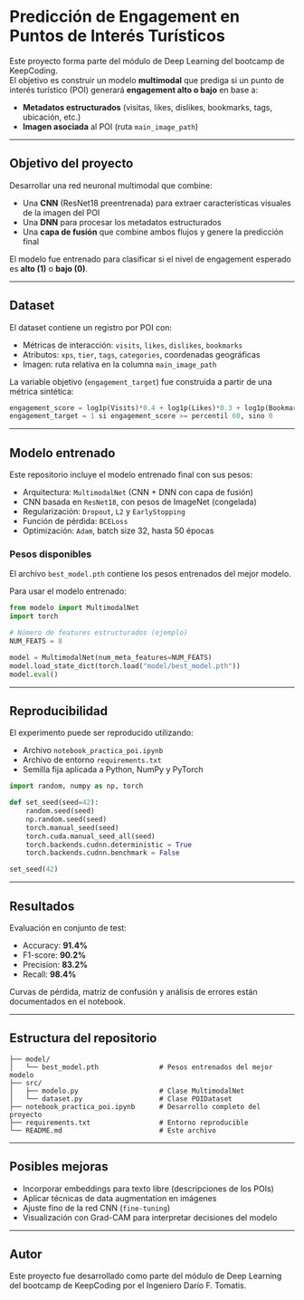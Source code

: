 # Predicción de Engagement en Puntos de Interés Turísticos

Este proyecto forma parte del módulo de Deep Learning del bootcamp de KeepCoding.  
El objetivo es construir un modelo **multimodal** que prediga si un punto de interés turístico (POI) generará **engagement alto o bajo** en base a:

- **Metadatos estructurados** (visitas, likes, dislikes, bookmarks, tags, ubicación, etc.)
- **Imagen asociada** al POI (ruta `main_image_path`)

---

## Objetivo del proyecto

Desarrollar una red neuronal multimodal que combine:

- Una **CNN** (ResNet18 preentrenada) para extraer características visuales de la imagen del POI
- Una **DNN** para procesar los metadatos estructurados
- Una **capa de fusión** que combine ambos flujos y genere la predicción final

El modelo fue entrenado para clasificar si el nivel de engagement esperado es **alto (1)** o **bajo (0)**.

---

## Dataset

El dataset contiene un registro por POI con:

- Métricas de interacción: `visits`, `likes`, `dislikes`, `bookmarks`
- Atributos: `xps`, `tier`, `tags`, `categories`, coordenadas geográficas
- Imagen: ruta relativa en la columna `main_image_path`

La variable objetivo (`engagement_target`) fue construida a partir de una métrica sintética:

```python
engagement_score = log1p(Visits)*0.4 + log1p(Likes)*0.3 + log1p(Bookmarks)*0.3 - log1p(Dislikes)*0.4
engagement_target = 1 si engagement_score >= percentil 60, sino 0
```

---

## Modelo entrenado

Este repositorio incluye el modelo entrenado final con sus pesos:

- Arquitectura: `MultimodalNet` (CNN + DNN con capa de fusión)
- CNN basada en `ResNet18`, con pesos de ImageNet (congelada)
- Regularización: `Dropout`, `L2` y `EarlyStopping`
- Función de pérdida: `BCELoss`
- Optimización: `Adam`, batch size 32, hasta 50 épocas

### Pesos disponibles

El archivo `best_model.pth` contiene los pesos entrenados del mejor modelo.

Para usar el modelo entrenado:

```python
from modelo import MultimodalNet
import torch

# Número de features estructurados (ejemplo)
NUM_FEATS = 8  

model = MultimodalNet(num_meta_features=NUM_FEATS)
model.load_state_dict(torch.load("model/best_model.pth"))
model.eval()
```

---

## Reproducibilidad

El experimento puede ser reproducido utilizando:

- Archivo `notebook_practica_poi.ipynb`  
- Archivo de entorno `requirements.txt`  
- Semilla fija aplicada a Python, NumPy y PyTorch

```python
import random, numpy as np, torch

def set_seed(seed=42):
    random.seed(seed)
    np.random.seed(seed)
    torch.manual_seed(seed)
    torch.cuda.manual_seed_all(seed)
    torch.backends.cudnn.deterministic = True
    torch.backends.cudnn.benchmark = False

set_seed(42)
```

---

## Resultados

Evaluación en conjunto de test:

- Accuracy: **91.4%**
- F1-score: **90.2%**
- Precision: **83.2%**
- Recall: **98.4%**

Curvas de pérdida, matriz de confusión y análisis de errores están documentados en el notebook.

---

## Estructura del repositorio

```
├── model/
│   └── best_model.pth               # Pesos entrenados del mejor modelo
├── src/
│   ├── modelo.py                    # Clase MultimodalNet
│   └── dataset.py                   # Clase POIDataset
├── notebook_practica_poi.ipynb      # Desarrollo completo del proyecto
├── requirements.txt                 # Entorno reproducible
└── README.md                        # Este archivo
```

---

## Posibles mejoras

- Incorporar embeddings para texto libre (descripciones de los POIs)
- Aplicar técnicas de data augmentation en imágenes
- Ajuste fino de la red CNN (`fine-tuning`)
- Visualización con Grad-CAM para interpretar decisiones del modelo

---

## Autor

Este proyecto fue desarrollado como parte del módulo de Deep Learning del bootcamp de KeepCoding por el Ingeniero Darío F. Tomatis.
